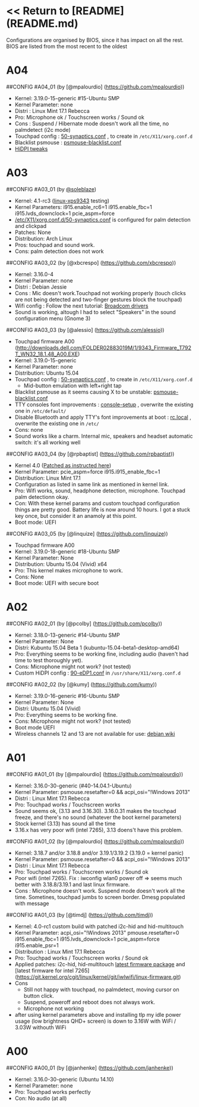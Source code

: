 # << Return to [README] (README.md)

Configurations are organised by BIOS, since it has impact on all the
rest. BIOS are listed from the most recent to the oldest

# A04

##CONFIG #A04_01  (by [@mpalourdio] (https://github.com/mpalourdio))
  * Kernel:  3.19.0-15-generic #15-Ubuntu SMP
  * Kernel Parameter: none
  * Distri : Linux Mint 17.1 Rebecca
  * Pro: Microphone ok / Touchscreen works / Sound ok
  * Cons : Suspend / Hibernate mode doesn't work all the time, no palmdetect (i2c mode)
  * Touchpad config : [50-synaptics.conf](config6/50-synaptics.conf) , to create in ``/etc/X11/xorg.conf.d``
  * Blacklist psmouse : [psmouse-blacklist.conf](config6/psmouse-blacklist.conf)
  * [HiDPI tweaks](HiDPI)
  
# A03

##CONFIG #A03_01 (by [@soleblaze](https://github.com/soleblaze))
 * Kernel: 4.1-rc3 ([linux-xps9343](https://github.com/soleblaze/linux-xps13-9343/tree/testing) testing)
 * Kernel Parameters: i915.enable_rc6=1 i915.enable_fbc=1 i915.lvds_downclock=1 pcie_aspm=force
 * [/etc/X11/xorg.conf.d/50-synaptics.conf](https://gist.github.com/soleblaze/975bc2b0e5e69137fd08) is configured for palm detection and clickpad
 * Patches: None
 * Distribution: Arch Linux
 * Pros: touchpad and sound work.
 * Cons: palm detection does not work

##CONFIG #A03_02  (by [@xbcrespo] (https://github.com/xbcrespo))
  * Kernel: 3.16.0-4 
  * Kernel Parameter: none
  * Distri : Debian Jessie
  * Cons : Mic doesn't work.Touchpad not working properly (touch clicks are not being detected and two-finger gestures block the touchpad)
  * Wifi config : Follow the next tutorial: [Broadcom drivers](https://wiki.debian.org/wl)
  * Sound is working, altough I had to select "Speakers" in the sound configuration menu (Gnome 3)

##CONFIG #A03_03  (by [@alessio] (https://github.com/alessio))
  * Touchpad firmware A00 (http://downloads.dell.com/FOLDER02883019M/1/9343_Firmware_T792T_WN32_18.1.48_A00.EXE)
  * Kernel: 3.19.0-15-generic
  * Kernel Parameter: none
  * Distribution: Ubuntu 15.04
  * Touchpad config : [50-synaptics.conf](config9/50-synaptics.conf) , to create in ``/etc/X11/xorg.conf.d``
    - Mid-button emulation with left+right tap
  * Blacklist psmouse as it seems causing X to be unstable: [psmouse-blacklist.conf](config6/psmouse-blacklist.conf)
  * TTY consoles font improvements : [console-setup](config9/console-setup) , overwrite the existing one in ``/etc/default/``
  * Disable Bluetooth and apply TTY's font improvements at boot : [rc.local](config9/rc.local) , overwrite the existing one in ``/etc/``
  * Cons: none
  * Sound works like a charm. Internal mic, speakers and headset automatic switch: it's all working well

##CONFIG #A03_04 (by [@rpbaptist] (https://github.com/rpbaptist))
  * Kernel 4.0 ([Patched as instructed here](http://forthescience.org/blog/2015/04/21/installing_ubuntu_14_04_on_the_new_dell_xps_13_v2/))
  * Kernel Parameter: pcie_aspm=force i915.i915_enable_fbc=1
  * Distribution: Linux Mint 17.1
  * Configuration as listed in same link as mentioned in kernel link.
  * Pro: Wifi works, sound, headphone detection, microphone. Touchpad palm detectionn okay.
  * Con: With these kernel params and custom touchpad configuration things are pretty good. Battery life is now around 10 hours. I got a stuck key once, but consider it an anamoly at this point.
  * Boot mode: UEFI

##CONFIG #A03_05 (by [@linquize] (https://github.com/linquize))
  * Touchpad firmware A00
  * Kernel: 3.19.0-18-generic #18-Ubuntu SMP
  * Kernel Parameter: None
  * Distribution: Ubuntu 15.04 (Vivid) x64
  * Pro: This kernel makes microphone to work.
  * Cons: None
  * Boot mode: UEFI with secure boot

# A02

##CONFIG #A02_01  (by [@pcolby] (https://github.com/pcolby))
  * Kernel: 3.18.0-13-generic #14-Ubuntu SMP
  * Kernel Parameter: None
  * Distri: Kubuntu 15.04 Beta 1 (kubuntu-15.04-beta1-desktop-amd64)
  * Pro: Everything seems to be working fine, including audio (haven't had time to test thoroughly yet).
  * Cons: Microphone might not work? (not tested)
  * Custom HiDPI config : [90-eDP1.conf](config7/90-eDP1.conf) in `/usr/share/X11/xorg.conf.d`

##CONFIG #A02_02  (by [@kumy] (https://github.com/kumy))
  * Kernel: 3.19.0-16-generic #16-Ubuntu SMP
  * Kernel Parameter: None
  * Distri: Ubuntu 15.04 (Vivid)
  * Pro: Everything seems to be working fine.
  * Cons: Microphone might not work? (not tested)
  * Boot mode UEFI
  * Wireless channels 12 and 13 are not available for use: [debian wiki](https://wiki.debian.org/wl#Known_Issues)

# A01

##CONFIG #A01_01  (by [@mpalourdio] (https://github.com/mpalourdio))
 * Kernel: 3.16.0-30-generic (#40-14.04.1-Ubuntu)
 * Kernel Parameter: psmouse.resetafter=0 && acpi_osi="!Windows 2013"
 * Distri : Linux Mint 17.1 Rebecca
 * Pro: Touchpad works / Touchscreen works
 * Sound seems ok, (3.13 and 3.16.30). 3.16.0.31 makes the touchpad freeze, and there's no sound (whatever the boot kernel parameters)
 * Stock kernel (3.13) has sound all the time
 * 3.16.x has very poor wifi (intel 7265), 3.13 doens't have this problem.

##CONFIG #A01_02  (by [@mpalourdio] (https://github.com/mpalourdio))
 * Kernel: 3.18.7 and/or 3.18.8 and/or 3.19.1/3.19.2 (3.19.0 = kernel panic)
 * Kernel Parameter: psmouse.resetafter=0 && acpi_osi="!Windows 2013"
 * Distri : Linux Mint 17.1 Rebecca
 * Pro: Touchpad works / Touchscreen works / Sound ok
 * Poor wifi (intel 7265). Fix : iwconfig wlan0 power off => seems much better with 3.18.8/3.19.1 and last linux firmware.
 * Cons : Microphone doesn't work. Suspend mode doesn't work all the time. Sometines, touchpad jumbs to screen border. Dmesg populated with message

##CONFIG #A01_03  (by [@timdj] (https://github.com/timdj))
 * Kernel: 4.0-rc1 custom build with patched i2c-hid and hid-multitouch
 * Kernel Parameter: acpi_osi="!Windows 2013" pmouse.resetafter=0 i915.enable_fbc=1 i915.lvds_downclock=1 pcie_aspm=force i915.enable_psr=1
 * Distribution : Linux Mint 17.1 Rebecca
 * Pro: Touchpad works / Touchscreen works / Sound ok
 * Applied patches: i2c-hid, hid-multitouch [latest firmware package](https://git.kernel.org/cgit/linux/kernel/git/firmware/linux-firmware.git) and [latest firmware for intel 7265] (https://git.kernel.org/cgit/linux/kernel/git/iwlwifi/linux-firmware.git)
 * Cons
   - Still not happy with touchpad, no palmdetect, moving cursor on button click.
   - Suspend, poweroff and reboot does not always work.
   - Microphone not working
 * after using kernel parameters above and installing tlp my idle power usage (low brightness QHD+ screen) is down to 3.16W with WiFi / 3.03W withouth WiFi

# A00

##CONFIG #A00_01  (by [@janhenke] (https://github.com/janhenke))
 * Kernel: 3.16.0-30-generic (Ubuntu 14.10)
 * Kernel Parameter: none
 * Pro: Touchpad works perfectly
 * Con: No audio (at all)

